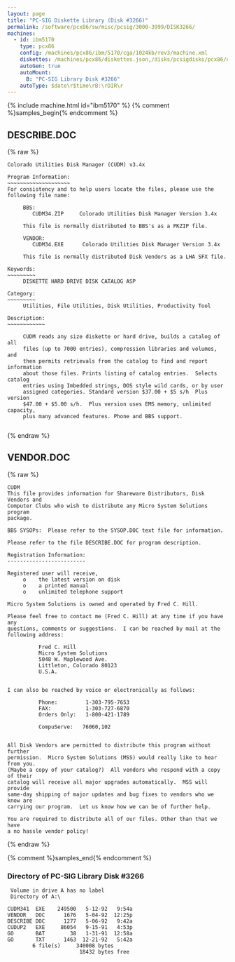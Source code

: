 ```yaml
---
layout: page
title: "PC-SIG Diskette Library (Disk #3266)"
permalink: /software/pcx86/sw/misc/pcsig/3000-3999/DISK3266/
machines:
  - id: ibm5170
    type: pcx86
    config: /machines/pcx86/ibm/5170/cga/1024kb/rev3/machine.xml
    diskettes: /machines/pcx86/diskettes.json,/disks/pcsigdisks/pcx86/diskettes.json
    autoGen: true
    autoMount:
      B: "PC-SIG Library Disk #3266"
    autoType: $date\r$time\rB:\rDIR\r
---
```


{% include machine.html id="ibm5170" %}
{% comment %}samples_begin{% endcomment %}

## DESCRIBE.DOC

{% raw %}
```
Colorado Utilities Disk Manager (CUDM) v3.4x

Program Information:
~~~~~~~~~~~~~~~~~~~~
For consistency and to help users locate the files, please use the
following file name:

     BBS:
        CUDM34.ZIP     Colorado Utilities Disk Manager Version 3.4x
     
     This file is normally distributed to BBS's as a PKZIP file.

     VENDOR:
        CUDM34.EXE      Colorado Utilities Disk Manager Version 3.4x

     This file is normally distributed Disk Vendors as a LHA SFX file.

Keywords:
~~~~~~~~~
     DISKETTE HARD DRIVE DISK CATALOG ASP

Category:
~~~~~~~~~
     Utilities, File Utilities, Disk Utilities, Productivity Tool

Description:
~~~~~~~~~~~~

     CUDM reads any size diskette or hard drive, builds a catalog of all
     files (up to 7000 entries), compression libraries and volumes, and 
     then permits retrievals from the catalog to find and report information 
     about those files. Prints listing of catalog entries.  Selects catalog 
     entries using Imbedded strings, DOS style wild cards, or by user 
     assigned categories. Standard version $37.00 + $5 s/h  Plus version 
     $47.00 + $5.00 s/h.  Plus version uses EMS memory, unlimited capacity,
     plus many advanced features. Phone and BBS support.
 
```
{% endraw %}

## VENDOR.DOC

{% raw %}
```
CUDM 
This file provides information for Shareware Distributors, Disk Vendors and
Computer Clubs who wish to distribute any Micro System Solutions program
package.

BBS SYSOPs:  Please refer to the SYSOP.DOC text file for information.

Please refer to the file DESCRIBE.DOC for program description.

Registration Information:
-------------------------

Registered user will receive,
     o    the latest version on disk
     o    a printed manual
     o    unlimited telephone support

Micro System Solutions is owned and operated by Fred C. Hill.

Please feel free to contact me (Fred C. Hill) at any time if you have any
questions, comments or suggestions.  I can be reached by mail at the
following address:

          Fred C. Hill
          Micro System Solutions
          5048 W. Maplewood Ave.
          Littleton, Colorado 80123
          U.S.A.


I can also be reached by voice or electronically as follows:

          Phone:         1-303-795-7653
          FAX:           1-303-727-6870
          Orders Only:   1-800-421-1789

          CompuServe:   76060,102

 
All Disk Vendors are permitted to distribute this program without further 
permission.  Micro System Solutions (MSS) would really like to hear from you.
(Maybe a copy of your catalog?)  All vendors who respond with a copy of their
catalog will receive all major upgrades automatically.  MSS will provide 
same-day shipping of major updates and bug fixes to vendors who we know are 
carrying our program.  Let us know how we can be of further help.
 
You are required to distribute all of our files. Other than that we have
a no hassle vendor policy!

```
{% endraw %}

{% comment %}samples_end{% endcomment %}

### Directory of PC-SIG Library Disk #3266

     Volume in drive A has no label
     Directory of A:\

    CUDM341  EXE    249500   5-12-92   9:54a
    VENDOR   DOC      1676   5-04-92  12:25p
    DESCRIBE DOC      1277   5-06-92   9:42a
    CUDUP2   EXE     86054   9-15-91   4:53p
    GO       BAT        38   1-31-91  12:58a
    GO       TXT      1463  12-21-92   5:42a
            6 file(s)     340008 bytes
                           18432 bytes free
